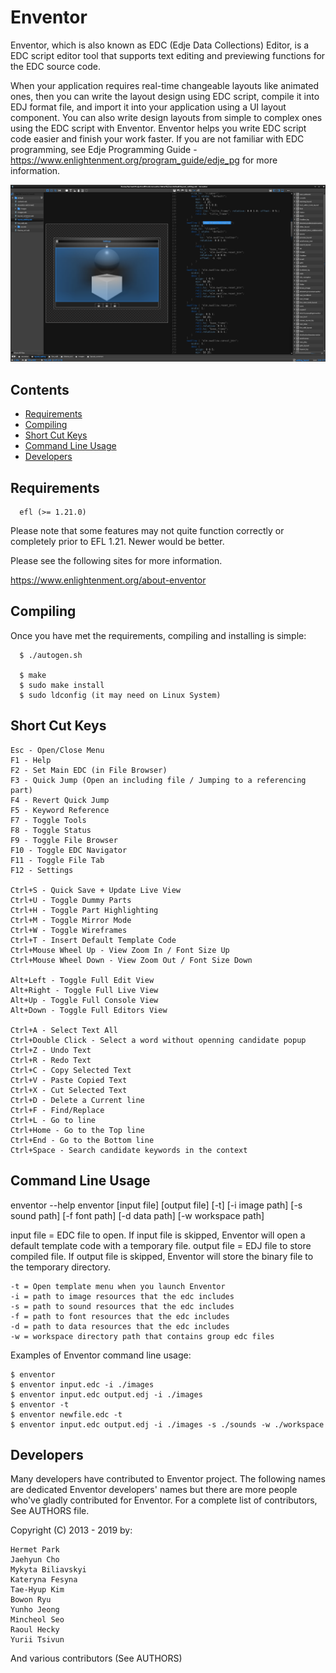 # Enventor

Enventor, which is also known as EDC (Edje Data Collections) Editor, is a EDC script editor tool that supports text editing and previewing functions for the EDC source code.

When your application requires real-time changeable layouts like animated ones, then you can write the layout design using EDC script, compile it into EDJ format file, and import it into your application using a UI layout component. You can also write design layouts from simple to complex ones using the EDC script with Enventor. Enventor helps you write EDC script code easier and finish your work faster. If you are not familiar with EDC programming, see Edje Programming Guide - https://www.enlightenment.org/program_guide/edje_pg for more information.

![Example1](.readme/enventor-main.png)

## Contents
- [Requirements](#requirements)
- [Compiling](#compiling)
- [Short Cut Keys](#Short-Cut-Keys)
- [Command Line Usage](#Command-Line-Usage)
- [Developers](#Developers)


## Requirements

```
  efl (>= 1.21.0)
```
Please note that some features may not quite function correctly or completely prior to EFL 1.21. Newer would be better.

Please see the following sites for more information.

https://www.enlightenment.org/about-enventor


## Compiling

Once you have met the requirements, compiling and installing is simple:
```
  $ ./autogen.sh
  
  $ make
  $ sudo make install
  $ sudo ldconfig (it may need on Linux System) 
```

## Short Cut Keys

```
Esc - Open/Close Menu
F1 - Help
F2 - Set Main EDC (in File Browser)
F3 - Quick Jump (Open an including file / Jumping to a referencing part)
F4 - Revert Quick Jump
F5 - Keyword Reference
F7 - Toggle Tools
F8 - Toggle Status
F9 - Toggle File Browser
F10 - Toggle EDC Navigator
F11 - Toggle File Tab
F12 - Settings

Ctrl+S - Quick Save + Update Live View
Ctrl+U - Toggle Dummy Parts
Ctrl+H - Toggle Part Highlighting
Ctrl+M - Toggle Mirror Mode
Ctrl+W - Toggle Wireframes
Ctrl+T - Insert Default Template Code
Ctrl+Mouse Wheel Up - View Zoom In / Font Size Up
Ctrl+Mouse Wheel Down - View Zoom Out / Font Size Down

Alt+Left - Toggle Full Edit View
Alt+Right - Toggle Full Live View
Alt+Up - Toggle Full Console View
Alt+Down - Toggle Full Editors View

Ctrl+A - Select Text All
Ctrl+Double Click - Select a word without openning candidate popup
Ctrl+Z - Undo Text
Ctrl+R - Redo Text
Ctrl+C - Copy Selected Text
Ctrl+V - Paste Copied Text
Ctrl+X - Cut Selected Text
Ctrl+D - Delete a Current line
Ctrl+F - Find/Replace
Ctrl+L - Go to line
Ctrl+Home - Go to the Top line
Ctrl+End - Go to the Bottom line
Ctrl+Space - Search candidate keywords in the context
```

## Command Line Usage

enventor --help
enventor [input file] [output file] [-t] [-i image path] [-s sound path] [-f font path] [-d data path] [-w workspace path]

input file = EDC file to open. If input file is skipped, Enventor will open a default template code with a temporary file.
output file = EDJ file to store compiled file. If output file is skipped, Enventor will store the binary file to the temporary directory.
```
-t = Open template menu when you launch Enventor
-i = path to image resources that the edc includes
-s = path to sound resources that the edc includes
-f = path to font resources that the edc includes
-d = path to data resources that the edc includes
-w = workspace directory path that contains group edc files
```

Examples of Enventor command line usage:
```
$ enventor
$ enventor input.edc -i ./images
$ enventor input.edc output.edj -i ./images
$ enventor -t
$ enventor newfile.edc -t
$ enventor input.edc output.edj -i ./images -s ./sounds -w ./workspace
```

## Developers

Many developers have contributed to Enventor project. The following names are dedicated Enventor developers' names but there are more people who've gladly contributed for Enventor. For a complete list of contributors, See AUTHORS file.

Copyright (C) 2013 - 2019 by:
```
Hermet Park
Jaehyun Cho
Mykyta Biliavskyi
Kateryna Fesyna
Tae-Hyup Kim
Bowon Ryu
Yunho Jeong
Mincheol Seo
Raoul Hecky
Yurii Tsivun
```
And various contributors (See AUTHORS)
